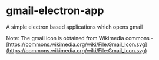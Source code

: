 # gmail-electron-app
A simple electron based applications which opens gmail

Note: The gmail icon is obtained from Wikimedia commons - [https://commons.wikimedia.org/wiki/File:Gmail_Icon.svg](https://commons.wikimedia.org/wiki/File:Gmail_Icon.svg)
